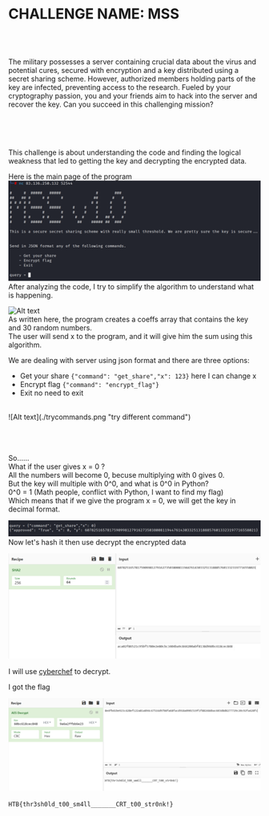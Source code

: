 # CHALLENGE NAME: MSS #
<br /><br /><br />
The military possesses a server containing crucial data about the virus and potential cures, secured with encryption and a key distributed using a secret sharing scheme. However, authorized members holding parts of the key are infected, preventing access to the research. Fueled by your cryptography passion, you and your friends aim to hack into the server and recover the key. Can you succeed in this challenging mission?

<br /><br /><br />

This challenge is about understanding the code and finding the logical weakness that led to getting the key and decrypting the encrypted data.<br />

Here is the main page of the program<br />
![Alt text](./mainpage.png "main page")
<br />
After analyzing the code, I try to simplify the algorithm to understand what is happening.<br />

![Alt text](./algorithm.png "algorithm")
<br />
As written here, the program creates a coeffs array that contains the key and 30 random numbers.<br />
The user will send x to the program, and it will give him the sum using this algorithm.<br />

We are dealing with server using json format and there are three options:<br />
- Get your share ```{"command": "get_share","x": 123}``` here I can change x
- Encrypt flag ```{"command": "encrypt_flag"}```
- Exit no need to exit
<br />
![Alt text](./trycommands.png "try different command")

<br /><br /><br />
So......
<br />
What if the user gives x = 0 ?<br />
All the numbers will become 0, becuse multiplying with 0 gives 0.<br />
But the key will multiple with 0^0, and what is 0^0 in Python?<br />
0^0 = 1 (Math people, conflict with Python, I want to find my flag)<br />
Which means that if we give the program x = 0, we will get the key in decimal format.<br />

![Alt text](./key.png "key")
<br />
Now let's hash it then use decrypt the encrypted data<br />

![Alt text](./keyhash.png "keyhash")

I will use [cyberchef](https://gchq.github.io/CyberChef/) to decrypt.<br />

I got the flag <br />

![Alt text](./flag.png "flag")


```HTB{thr3sh0ld_t00_sm4ll_______CRT_t00_str0nk!}```
